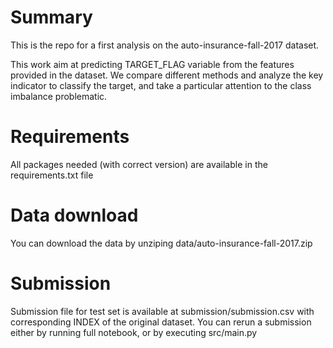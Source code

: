 # Summary

This is the repo for a first analysis on the auto-insurance-fall-2017 dataset.

This work aim at predicting TARGET_FLAG variable from the features provided in the dataset.
We compare different methods and analyze the key indicator to classify the target, and take a particular attention to the class imbalance problematic.

# Requirements

All packages needed (with correct version) are available in the requirements.txt file

# Data download

You can download the data by unziping data/auto-insurance-fall-2017.zip

# Submission

Submission file for test set is available at submission/submission.csv with corresponding INDEX of the original dataset.
You can rerun a submission either by running full notebook, or by executing src/main.py
